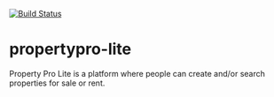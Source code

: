 [![Build Status](https://travis-ci.com/victor-nach/propertypro-lite.svg?branch=develop)](https://travis-ci.com/victor-nach/propertypro-lite)

# propertypro-lite
Property Pro Lite is a platform where people can create and/or search properties for sale or rent.
